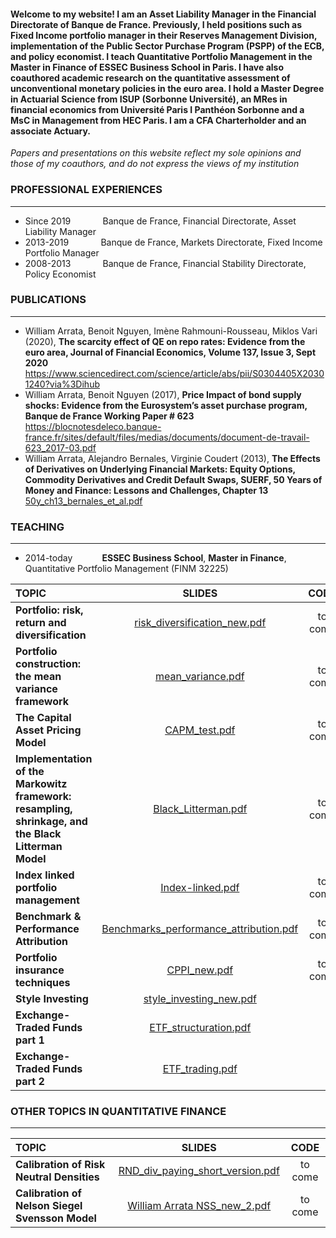 #### Welcome to my website! I am an Asset Liability Manager in the Financial Directorate of Banque de France. Previously, I held positions such as Fixed Income portfolio manager in their Reserves Management Division, implementation of the Public Sector Purchase Program (PSPP) of the ECB, and policy economist. I teach Quantitative Portfolio Management in the Master in Finance of ESSEC Business School in Paris. I have also coauthored academic research on the quantitative assessment of unconventional monetary policies in the euro area. I hold a Master Degree in Actuarial Science from ISUP (Sorbonne Université), an MRes in financial economics from Université Paris I Panthéon Sorbonne and a MsC in Management from HEC Paris. I am a CFA Charterholder and an associate Actuary.

*Papers and presentations on this website reflect my sole opinions and those of my coauthors, and do not express the views of my institution*

### **PROFESSIONAL EXPERIENCES**
___
- Since 2019 $~~~~~~~~~~~$ Banque de France, Financial Directorate, Asset Liability Manager
- 2013-2019 $~~~~~~~~~~~$ Banque de France, Markets Directorate, Fixed Income Portfolio Manager
- 2008-2013 $~~~~~~~~~~~$ Banque de France, Financial Stability Directorate, Policy Economist

### **PUBLICATIONS**
---
- William Arrata, Benoit Nguyen, Imène Rahmouni-Rousseau, Miklos Vari (2020), **The scarcity effect of QE on repo rates: Evidence from the euro area,
Journal of Financial Economics, Volume 137, Issue 3, Sept 2020**  
https://www.sciencedirect.com/science/article/abs/pii/S0304405X20301240?via%3Dihub
- William Arrata, Benoit Nguyen (2017), **Price Impact of bond supply shocks: Evidence from the
Eurosystem’s asset purchase program, Banque de France Working Paper # 623**  
https://blocnotesdeleco.banque-france.fr/sites/default/files/medias/documents/document-de-travail-623_2017-03.pdf
- William Arrata, Alejandro Bernales, Virginie Coudert (2013), **The Effects of Derivatives on Underlying Financial Markets: Equity Options, Commodity Derivatives and Credit Default Swaps, SUERF, 50 Years of Money and Finance: Lessons and Challenges, Chapter 13**
[50y_ch13_bernales_et_al.pdf](https://github.com/user-attachments/files/17090811/50y_ch13_bernales_et_al.pdf)


### **TEACHING**
***
- 2014-today $~~~~~~~~~~$ **ESSEC Business School**, **Master in Finance**, Quantitative Portfolio Management (FINM 32225)  

| **TOPIC** | **SLIDES** | **CODE**| **DATA**| **EXERCISES**|**CORRECTIONS**|
| :---        |     :---:      | :---:  |  :---:  | :---:  | :---:  |
| **Portfolio: risk, return and diversification**   |  [risk_diversification_new.pdf](https://github.com/user-attachments/files/17266505/risk_diversification_new.pdf)| to come | to come |  |  |
| **Portfolio construction: the mean variance framework**  |  [mean_variance.pdf](https://github.com/user-attachments/files/17408402/mean_variance.pdf)|  to come  | to come |  [FINM32225_exercises_1_to_8.pdf](https://github.com/WilliamArrata/WilliamArrata/files/13540125/FINM32225_exercises_1_to_8.pdf) |  [FINM31261_exercises_1_to_8_correction.pdf](https://github.com/WilliamArrata/WilliamArrata/files/14330664/FINM31261_exercises_1_to_8_correction.pdf)|
| **The Capital Asset Pricing Model**     |     [CAPM_test.pdf](https://github.com/user-attachments/files/17266511/CAPM_test.pdf)|  to come  | to come | [FINM31261_exercises_9_to_11.pdf](https://github.com/WilliamArrata/WilliamArrata/files/13540129/FINM31261_exercises_9_to_11.pdf) |  [FINM32225_exercises_9_to_11_corrections.pdf](https://github.com/WilliamArrata/WilliamArrata/files/12843597/FINM32225_exercises_9_to_11_corrections.pdf)  |
| **Implementation of the Markowitz framework:** <br /> **resampling, shrinkage, and the Black Litterman Model**  |   [Black_Litterman.pdf](https://github.com/WilliamArrata/WilliamArrata/files/14732077/Black_Litterman.pdf) | to come  | to come |   [FINM32225_exercises_12_to_15.pdf](https://github.com/WilliamArrata/WilliamArrata/files/12843606/FINM32225_exercises_12_to_15.pdf)  |  [FINM31261_exercises_12_to_15_corrections.pdf](https://github.com/WilliamArrata/WilliamArrata/files/13540134/FINM31261_exercises_12_to_15_corrections.pdf)|
| **Index linked portfolio management**     |    [Index-linked.pdf](https://github.com/user-attachments/files/17266513/Index-linked.pdf) | to come  | to come |  | | 
| **Benchmark & Performance Attribution**  |   [Benchmarks_performance_attribution.pdf](https://github.com/user-attachments/files/17373696/Benchmarks_performance_attribution.pdf)| to come  | to come |  [FINM31261_exercises_16_to_17.pdf](https://github.com/WilliamArrata/WilliamArrata/files/13047025/FINM31261_exercises_16_to_17.pdf) |   [FINM32225_exercises_16_to_17_corrections.pdf](https://github.com/WilliamArrata/WilliamArrata/files/12843616/FINM32225_exercises_16_to_17_corrections.pdf) | 
| **Portfolio insurance techniques**     |    [CPPI_new.pdf](https://github.com/user-attachments/files/17266519/CPPI_new.pdf) | to come  | to come | [FINM32225_exercises_18.pdf](https://github.com/WilliamArrata/WilliamArrata/files/12843621/FINM32225_exercises_18.pdf) |   [FINM32225_exercises_18_correction.pdf](https://github.com/WilliamArrata/WilliamArrata/files/12843625/FINM32225_exercises_18_correction.pdf)| 
| **Style Investing**     |  [style_investing_new.pdf](https://github.com/user-attachments/files/17266547/style_investing_new.pdf) |  |  |  | 
| **Exchange-Traded Funds part 1**     | [ETF_structuration.pdf](https://github.com/WilliamArrata/WilliamArrata/files/11141835/ETF_structuration.pdf)  |  |  |  | 
| **Exchange-Traded Funds part 2**     |   [ETF_trading.pdf](https://github.com/user-attachments/files/16965813/ETF_trading.pdf)|   |    |     |

### **OTHER TOPICS IN QUANTITATIVE FINANCE**
***

| **TOPIC** | **SLIDES** | **CODE**|
| :---        |     :---:      | :---:  |
| **Calibration of Risk Neutral Densities** |   [RND_div_paying_short_version.pdf](https://github.com/user-attachments/files/17134157/RND_div_paying_short_version.pdf)| to come |
| **Calibration of Nelson Siegel Svensson Model** |  [William Arrata NSS_new_2.pdf](https://github.com/user-attachments/files/17369135/William.Arrata.NSS_new_2.pdf) | to come |

